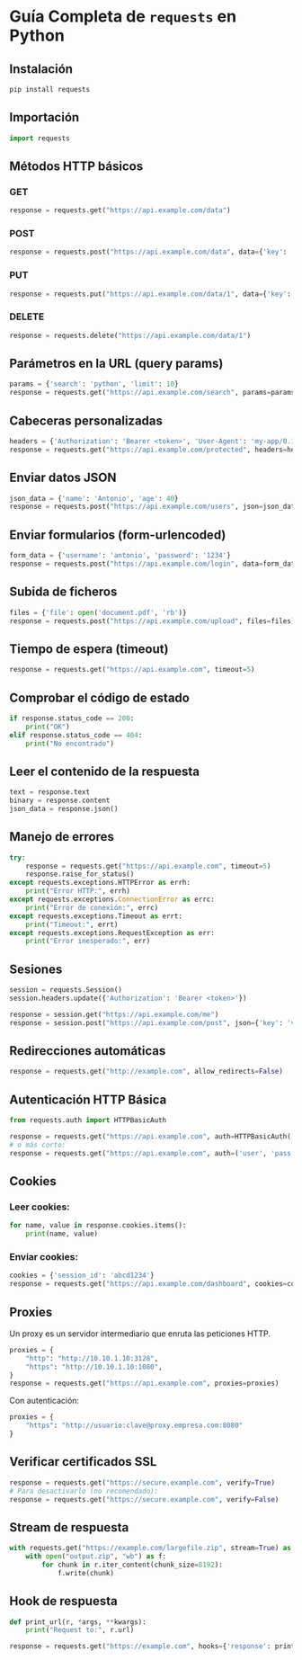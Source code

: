 # Guía Completa de `requests` en Python

## Instalación

```bash
pip install requests
```

## Importación

```python
import requests
```

## Métodos HTTP básicos

### GET

```python
response = requests.get("https://api.example.com/data")
```

### POST

```python
response = requests.post("https://api.example.com/data", data={'key': 'value'})
```

### PUT

```python
response = requests.put("https://api.example.com/data/1", data={'key': 'new_value'})
```

### DELETE

```python
response = requests.delete("https://api.example.com/data/1")
```

## Parámetros en la URL (query params)

```python
params = {'search': 'python', 'limit': 10}
response = requests.get("https://api.example.com/search", params=params)
```

## Cabeceras personalizadas

```python
headers = {'Authorization': 'Bearer <token>', 'User-Agent': 'my-app/0.1'}
response = requests.get("https://api.example.com/protected", headers=headers)
```

## Enviar datos JSON

```python
json_data = {'name': 'Antonio', 'age': 40}
response = requests.post("https://api.example.com/users", json=json_data)
```

## Enviar formularios (form-urlencoded)

```python
form_data = {'username': 'antonio', 'password': '1234'}
response = requests.post("https://api.example.com/login", data=form_data)
```

## Subida de ficheros

```python
files = {'file': open('document.pdf', 'rb')}
response = requests.post("https://api.example.com/upload", files=files)
```

## Tiempo de espera (timeout)

```python
response = requests.get("https://api.example.com", timeout=5)
```

## Comprobar el código de estado

```python
if response.status_code == 200:
    print("OK")
elif response.status_code == 404:
    print("No encontrado")
```

## Leer el contenido de la respuesta

```python
text = response.text
binary = response.content
json_data = response.json()
```

## Manejo de errores

```python
try:
    response = requests.get("https://api.example.com", timeout=5)
    response.raise_for_status()
except requests.exceptions.HTTPError as errh:
    print("Error HTTP:", errh)
except requests.exceptions.ConnectionError as errc:
    print("Error de conexión:", errc)
except requests.exceptions.Timeout as errt:
    print("Timeout:", errt)
except requests.exceptions.RequestException as err:
    print("Error inesperado:", err)
```

## Sesiones

```python
session = requests.Session()
session.headers.update({'Authorization': 'Bearer <token>'})

response = session.get("https://api.example.com/me")
response = session.post("https://api.example.com/post", json={'key': 'value'})
```

## Redirecciones automáticas

```python
response = requests.get("http://example.com", allow_redirects=False)
```

## Autenticación HTTP Básica

```python
from requests.auth import HTTPBasicAuth

response = requests.get("https://api.example.com", auth=HTTPBasicAuth('user', 'pass'))
# o más corto:
response = requests.get("https://api.example.com", auth=('user', 'pass'))
```

## Cookies

### Leer cookies:

```python
for name, value in response.cookies.items():
    print(name, value)
```

### Enviar cookies:

```python
cookies = {'session_id': 'abcd1234'}
response = requests.get("https://api.example.com/dashboard", cookies=cookies)
```

## Proxies

Un proxy es un servidor intermediario que enruta las peticiones HTTP.

```python
proxies = {
    "http": "http://10.10.1.10:3128",
    "https": "http://10.10.1.10:1080",
}
response = requests.get("https://api.example.com", proxies=proxies)
```

Con autenticación:

```python
proxies = {
    "https": "http://usuario:clave@proxy.empresa.com:8080"
}
```

## Verificar certificados SSL

```python
response = requests.get("https://secure.example.com", verify=True)
# Para desactivarlo (no recomendado):
response = requests.get("https://secure.example.com", verify=False)
```

## Stream de respuesta

```python
with requests.get("https://example.com/largefile.zip", stream=True) as r:
    with open("output.zip", "wb") as f:
        for chunk in r.iter_content(chunk_size=8192):
            f.write(chunk)
```

## Hook de respuesta

```python
def print_url(r, *args, **kwargs):
    print("Request to:", r.url)

response = requests.get("https://example.com", hooks={'response': print_url})
```
